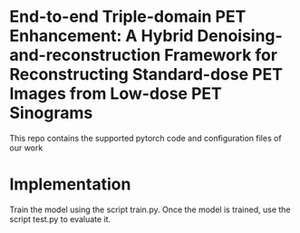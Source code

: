 # End-to-end Triple-domain PET Enhancement: A Hybrid Denoising-and-reconstruction Framework for Reconstructing Standard-dose PET Images from Low-dose PET Sinograms
This repo contains the supported pytorch code and configuration files of our work


# Implementation
Train the model using the script train.py. Once the model is trained, use the script test.py to evaluate it.




